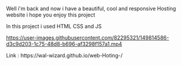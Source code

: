 <p>Well i'm back and now i have a beautiful, cool and responsive Hosting website i hope you enjoy this project <p>

<p> In this project i used HTML CSS and JS </p>



https://user-images.githubusercontent.com/82295321/149814586-d3c9d203-1c75-48d8-b696-af3298f157a1.mp4


<p> Link :  https://wal-wizard.github.io/web-Hoting-/ </p>



